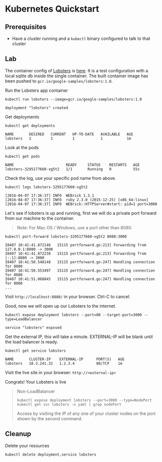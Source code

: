 # Kubernetes Quickstart

## Prerequisites

* Have a cluster running and a `kubectl` binary configured to talk to
  that cluster

## Lab

The container config of [Lobsters](https://github.com/jcs/lobsters) is
[here](lobsters/). It is a test configuration with a local sqlite db
inside the single container. The built container image has been pushed
to `gcr.io/google-samples/lobsters:1.0`.

Run the Lobsters app container

<!-- START bash -->
```
kubectl run lobsters --image=gcr.io/google-samples/lobsters:1.0
```
<!-- END bash -->

```
deployment "lobsters" created
```

Get deployments

```
kubectl get deployments
```

```
NAME       DESIRED   CURRENT   UP-TO-DATE   AVAILABLE   AGE
lobsters   1         1         1            1           1m
```

Look at the pods
<!-- START bash -->
```
kubectl get pods
```
<!-- END bash -->

```
NAME                        READY     STATUS    RESTARTS   AGE
lobsters-3295177660-xg5t2   1/1       Running   0          55s
```

Check the log, use your specific pod name from above.

```
kubectl logs lobsters-3295177660-xg5t2
```

```
[2016-04-07 17:36:37] INFO  WEBrick 1.3.1
[2016-04-07 17:36:37] INFO  ruby 2.3.0 (2015-12-25) [x86_64-linux]
[2016-04-07 17:36:37] INFO  WEBrick::HTTPServer#start: pid=1 port=3000
```

Let's see if lobsters is up and running, first we will do a private
port forward from our machine to the container.

> Note: For Mac OS / Windows, use a port other than 8080.

```
kubectl port-forward lobsters-3295177660-xg5t2 8080:3000
```

```
I0407 10:41:41.872146   15115 portforward.go:213] Forwarding from 127.0.0.1:8080 -> 3000
I0407 10:41:41.872238   15115 portforward.go:213] Forwarding from [::1]:8080 -> 3000
I0407 10:41:50.548148   15115 portforward.go:247] Handling connection for 8080
I0407 10:41:50.553497   15115 portforward.go:247] Handling connection for 8080
I0407 10:41:51.068845   15115 portforward.go:247] Handling connection for 8080
...
```

Visit `http://localhost:8080/` in your browser. Ctrl-C to cancel.

Good, now we will open up our Lobsters to the internet.

<!-- START bash -->
```
kubectl expose deployment lobsters --port=80 --target-port=3000 --type=LoadBalancer
```
<!-- END bash -->

```
service "lobsters" exposed
```

Get the external IP, this will take a minute. EXTERNAL-IP will be blank until the load balancer is ready.

```
kubectl get service lobsters
```

```
NAME       CLUSTER-IP    EXTERNAL-IP      PORT(S)   AGE
lobsters   10.3.241.32   1.2.3.4          80/TCP    1m
```

Visit the live site in your browser: `http://<external-ip>`

Congrats! Your Lobsters is live

> Non-LoadBalancer
>
> ```
> kubectl expose deployment lobsters --port=3000 --type=NodePort
> kubectl get svc lobsters -o yaml | grep nodePort
> ```
>
> Access by visiting the IP of any one of your cluster nodes on the
> port shown by the second command.

## Cleanup

Delete your resources

<!-- START bash -->
```
kubectl delete deployment,service lobsters
```
<!-- END bash -->

